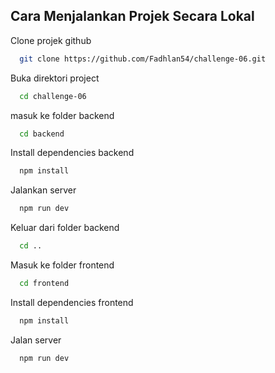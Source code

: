 ## Cara Menjalankan Projek Secara Lokal

Clone projek github

```bash
  git clone https://github.com/Fadhlan54/challenge-06.git
```

Buka direktori project

```bash
  cd challenge-06
```

masuk ke folder backend

```bash
  cd backend
```

Install dependencies backend

```bash
  npm install
```

Jalankan server

```bash
  npm run dev
```

Keluar dari folder backend

```bash
  cd ..
```

Masuk ke folder frontend

```bash
  cd frontend
```

Install dependencies frontend

```bash
  npm install
```

Jalan server

```bash
  npm run dev
```
